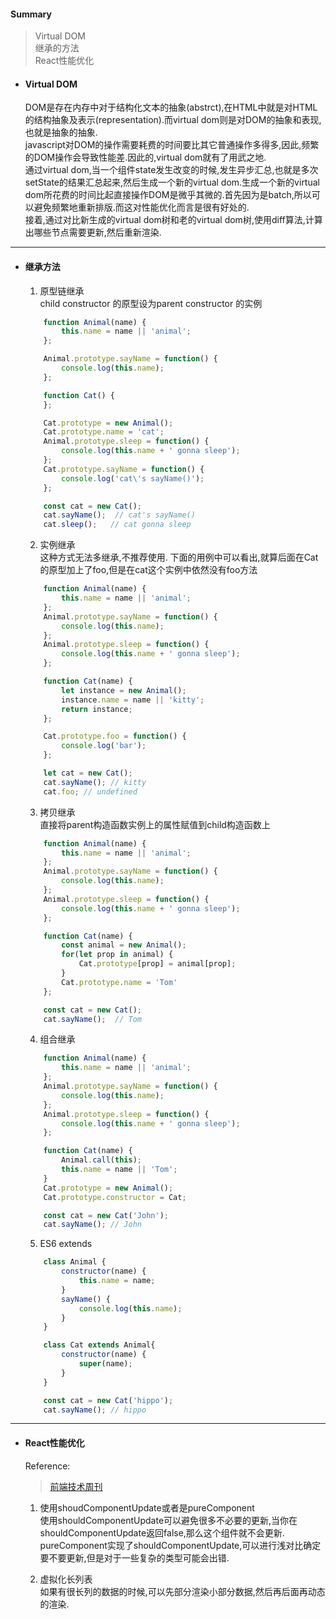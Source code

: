 <h4>Summary</h4>  
<blockquote>
    Virtual DOM <br>
    继承的方法 <br>
    React性能优化 <br>
</blockquote>

- <h4>Virtual DOM</h4>  

    DOM是存在内存中对于结构化文本的抽象(abstrct),在HTML中就是对HTML的结构抽象及表示(representation).而virtual dom则是对DOM的抽象和表现,也就是抽象的抽象.  
    javascript对DOM的操作需要耗费的时间要比其它普通操作多得多,因此,频繁的DOM操作会导致性能差.因此的,virtual dom就有了用武之地.  
    通过virtual dom,当一个组件state发生改变的时候,发生异步汇总,也就是多次setState的结果汇总起来,然后生成一个新的virtual dom.生成一个新的virtual dom所花费的时间比起直接操作DOM是微乎其微的.首先因为是batch,所以可以避免频繁地重新排版.而这对性能优化而言是很有好处的.  
    接着,通过对比新生成的virtual dom树和老的virtual dom树,使用diff算法,计算出哪些节点需要更新,然后重新渲染.  
***
- <h4>继承方法</h4>  

    1. 原型链继承  
    child constructor 的原型设为parent constructor 的实例  
    ```javascript  
        function Animal(name) {
            this.name = name || 'animal';
        };

        Animal.prototype.sayName = function() {
            console.log(this.name);
        };

        function Cat() {
        };

        Cat.prototype = new Animal(); 
        Cat.prototype.name = 'cat'; 
        Animal.prototype.sleep = function() {
            console.log(this.name + ' gonna sleep');
        };
        Cat.prototype.sayName = function() {
            console.log('cat\'s sayName()');
        };

        const cat = new Cat();
        cat.sayName();  // cat's sayName()
        cat.sleep();   // cat gonna sleep
    ```  

    2. 实例继承  
    这种方式无法多继承,不推荐使用.
    下面的用例中可以看出,就算后面在Cat的原型加上了foo,但是在cat这个实例中依然没有foo方法
    ```javascript  
        function Animal(name) {
            this.name = name || 'animal';
        };
        Animal.prototype.sayName = function() {
            console.log(this.name);
        };
        Animal.prototype.sleep = function() {
            console.log(this.name + ' gonna sleep');
        };

        function Cat(name) {
            let instance = new Animal();
            instance.name = name || 'kitty';
            return instance;
        };

        Cat.prototype.foo = function() {
            console.log('bar');
        };

        let cat = new Cat();
        cat.sayName(); // kitty
        cat.foo; // undefined
    ```  

    3. 拷贝继承  
    直接将parent构造函数实例上的属性赋值到child构造函数上  
    ```javascript  
        function Animal(name) {
            this.name = name || 'animal';
        };
        Animal.prototype.sayName = function() {
            console.log(this.name);
        };
        Animal.prototype.sleep = function() {
            console.log(this.name + ' gonna sleep');
        };  

        function Cat(name) {
            const animal = new Animal();
            for(let prop in animal) {
                Cat.prototype[prop] = animal[prop];
            }
            Cat.prototype.name = 'Tom'
        };

        const cat = new Cat();
        cat.sayName();  // Tom
    ```  

    4. 组合继承  
    ```javascript
        function Animal(name) {
            this.name = name || 'animal';
        };
        Animal.prototype.sayName = function() {
            console.log(this.name);
        };
        Animal.prototype.sleep = function() {
            console.log(this.name + ' gonna sleep');
        };  

        function Cat(name) {
            Animal.call(this);
            this.name = name || 'Tom';
        }
        Cat.prototype = new Animal();
        Cat.prototype.constructor = Cat;

        const cat = new Cat('John');
        cat.sayName(); // John
    ```  

    5. ES6 extends
    ```javascript
        class Animal {
            constructor(name) {
                this.name = name;
            }
            sayName() {
                console.log(this.name);
            }
        }

        class Cat extends Animal{
            constructor(name) {
                super(name);
            }
        }  

        const cat = new Cat('hippo');
        cat.sayName(); // hippo
    ```
***  

- <h4>React性能优化</h4>  

    Reference:  
    >[前端技术周刊](https://juejin.im/post/5c80b78a5188251ba41a041a#heading-2)  

    1. 使用shoudComponentUpdate或者是pureComponent  
    使用shouldComponentUpdate可以避免很多不必要的更新,当你在shouldComponentUpdate返回false,那么这个组件就不会更新.
    pureComponent实现了shouldComponentUpdate,可以进行浅对比确定要不要更新,但是对于一些复杂的类型可能会出错.  <br>

    2. 虚拟化长列表  
    如果有很长列的数据的时候,可以先部分渲染小部分数据,然后再后面再动态的渲染.
